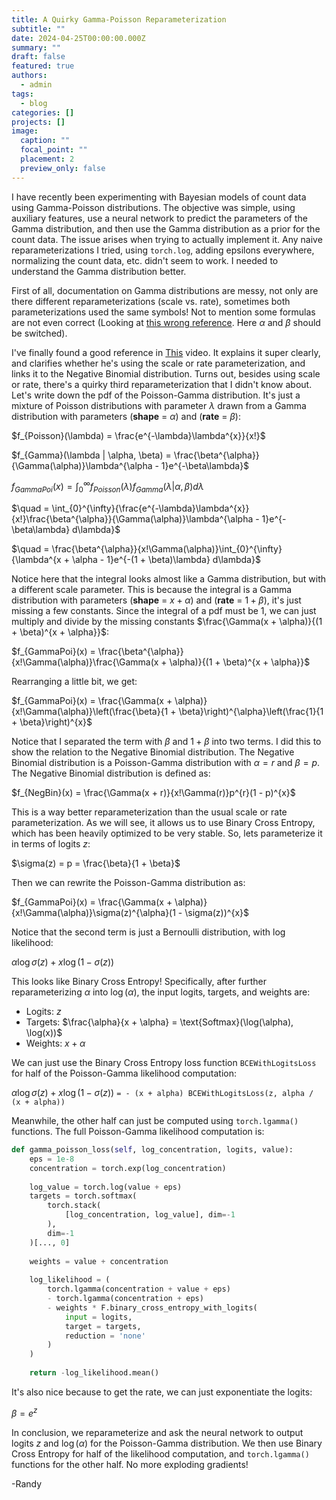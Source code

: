 ```yaml
---
title: A Quirky Gamma-Poisson Reparameterization
subtitle: ""
date: 2024-04-25T00:00:00.000Z
summary: ""
draft: false
featured: true
authors:
  - admin
tags:
  - blog
categories: []
projects: []
image:
  caption: ""
  focal_point: ""
  placement: 2
  preview_only: false
---
```


I have recently been experimenting with Bayesian models of count data using Gamma-Poisson distributions. The objective was simple, using auxiliary features, use a neural network to predict the parameters of the Gamma distribution, and then use the Gamma distribution as a prior for the count data. The issue arises when trying to actually implement it. Any naive reparameterizations I tried, using `torch.log`, adding epsilons everywhere, normalizing the count data, etc. didn't seem to work. I needed to understand the Gamma distribution better.

First of all, documentation on Gamma distributions are messy, not only are there different reparameterizations (scale vs. rate), sometimes both parameterizations used the same symbols! Not to mention some formulas are not even correct (Looking at [this wrong reference](https://www.math.wm.edu/~leemis/chart/UDR/PDFs/Gammapoisson.pdf). Here $\alpha$ and $\beta$ should be switched).

I've finally found a good reference in [This](https://www.youtube.com/watch?v=B7pQpW6-id0) video. It explains it super clearly, and clarifies whether he's using the scale or rate parameterization, and links it to the Negative Binomial distribution. Turns out, besides using scale or rate, there's a quirky third reparameterization that I didn't know about. Let's write down the pdf of the Poisson-Gamma distribution. It's just a mixture of Poisson distributions with parameter $\lambda$ drawn from a Gamma distribution with parameters (**shape** = $\alpha$) and (**rate** = $\beta$):

$f_{Poisson}(\lambda) = \frac{e^{-\lambda}\lambda^{x}}{x!}$

$f_{Gamma}(\lambda | \alpha, \beta) = \frac{\beta^{\alpha}}{\Gamma(\alpha)}\lambda^{\alpha - 1}e^{-\beta\lambda}$

$f_{GammaPoi}(x) = \int_{0}^{\infty}{f_{Poisson}(\lambda)f_{Gamma}(\lambda | \alpha, \beta) d\lambda}$

$\quad = \int_{0}^{\infty}{\frac{e^{-\lambda}\lambda^{x}}{x!}\frac{\beta^{\alpha}}{\Gamma(\alpha)}\lambda^{\alpha - 1}e^{-\beta\lambda} d\lambda}$

$\quad = \frac{\beta^{\alpha}}{x!\Gamma(\alpha)}\int_{0}^{\infty}{\lambda^{x + \alpha - 1}e^{-(1 + \beta)\lambda} d\lambda}$

Notice here that the integral looks almost like a Gamma distribution, but with a different scale parameter. This is because the integral is a Gamma distribution with parameters (**shape** = $x + \alpha$) and (**rate** = $1 + \beta$), it's just missing a few constants. Since the integral of a pdf must be 1, we can just multiply and divide by the missing constants $\frac{\Gamma(x + \alpha)}{(1 + \beta)^{x + \alpha}}$:

$f_{GammaPoi}(x) = \frac{\beta^{\alpha}}{x!\Gamma(\alpha)}\frac{\Gamma(x + \alpha)}{(1 + \beta)^{x + \alpha}}$

Rearranging a little bit, we get:

$f_{GammaPoi}(x) = \frac{\Gamma(x + \alpha)}{x!\Gamma(\alpha)}\left(\frac{\beta}{1 + \beta}\right)^{\alpha}\left(\frac{1}{1 + \beta}\right)^{x}$

Notice that I separated the term with $\beta$ and $1 + \beta$ into two terms. I did this to show the relation to the Negative Binomial distribution. The Negative Binomial distribution is a Poisson-Gamma distribution with $\alpha = r$ and $\beta = p$. The Negative Binomial distribution is defined as:

$f_{NegBin}(x) = \frac{\Gamma(x + r)}{x!\Gamma(r)}p^{r}(1 - p)^{x}$

This is a way better reparameterization than the usual scale or rate parameterization. As we will see, it allows us to use Binary Cross Entropy, which has been heavily optimized to be very stable. So, lets parameterize it in terms of logits $z$:

$\sigma(z) = p = \frac{\beta}{1 + \beta}$

Then we can rewrite the Poisson-Gamma distribution as:

$f_{GammaPoi}(x) = \frac{\Gamma(x + \alpha)}{x!\Gamma(\alpha)}\sigma(z)^{\alpha}(1 - \sigma(z))^{x}$

Notice that the second term is just a Bernoulli distribution, with log likelihood:

$\alpha\log{\sigma(z)} + x\log{(1 - \sigma(z))}$

This looks like Binary Cross Entropy! Specifically, after further reparameterizing $\alpha$ into $\log(\alpha)$, the input logits, targets, and weights are:

- Logits: $z$
- Targets: $\frac{\alpha}{x + \alpha} = \text{Softmax}(\log(\alpha), \log(x))$
- Weights: $x + \alpha$

We can just use the Binary Cross Entropy loss function `BCEWithLogitsLoss` for half of the Poisson-Gamma likelihood computation:

$\alpha\log{\sigma(z)} + x\log{(1 - \sigma(z))}$ `= - (x + alpha) BCEWithLogitsLoss(z, alpha / (x + alpha))`

Meanwhile, the other half can just be computed using `torch.lgamma()` functions. The full Poisson-Gamma likelihood computation is:

```python
def gamma_poisson_loss(self, log_concentration, logits, value):
    eps = 1e-8
    concentration = torch.exp(log_concentration)
    
    log_value = torch.log(value + eps)
    targets = torch.softmax(
        torch.stack(
            [log_concentration, log_value], dim=-1
        ), 
        dim=-1
    )[..., 0]
    
    weights = value + concentration
    
    log_likelihood = (
        torch.lgamma(concentration + value + eps)
        - torch.lgamma(concentration + eps)
        - weights * F.binary_cross_entropy_with_logits(
            input = logits,
            target = targets,
            reduction = 'none'
        )
    )
    
    return -log_likelihood.mean()
```

It's also nice because to get the rate, we can just exponentiate the logits:

$\beta = e^{z}$

 In conclusion, we reparameterize and ask the neural network to output logits $z$ and $\log(\alpha)$ for the Poisson-Gamma distribution. We then use Binary Cross Entropy for half of the likelihood computation, and `torch.lgamma()` functions for the other half. No more exploding gradients!

-Randy

